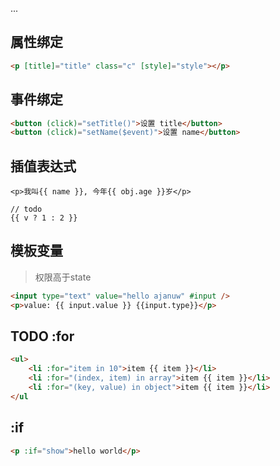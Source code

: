...


## 属性绑定
```html
<p [title]="title" class="c" [style]="style"></p>
```

## 事件绑定
```html
<button (click)="setTitle()">设置 title</button>
<button (click)="setName($event)">设置 name</button>
```

## 插值表达式
```
<p>我叫{{ name }}, 今年{{ obj.age }}岁</p>

// todo
{{ v ? 1 : 2 }}
```

## 模板变量
> 权限高于state
```html
<input type="text" value="hello ajanuw" #input />
<p>value: {{ input.value }} {{input.type}}</p>
```

## TODO :for
```html
<ul>
    <li :for="item in 10">item {{ item }}</li>
    <li :for="(index, item) in array">item {{ item }}</li>
    <li :for="(key, value) in object">item {{ item }}</li>
</ul
```

## :if
```html
<p :if="show">hello world</p>
```